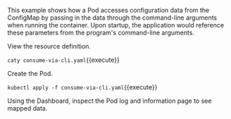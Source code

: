This example shows how a Pod accesses configuration data from the ConfigMap by passing in the data through the command-line arguments when running the container. Upon startup, the application would reference these parameters from the program's command-line arguments.

View the resource definition.

`caty consume-via-cli.yaml`{{execute}}

Create the Pod.

`kubectl apply -f consume-via-cli.yaml`{{execute}}

Using the Dashboard, inspect the Pod log and information page to see mapped data.
